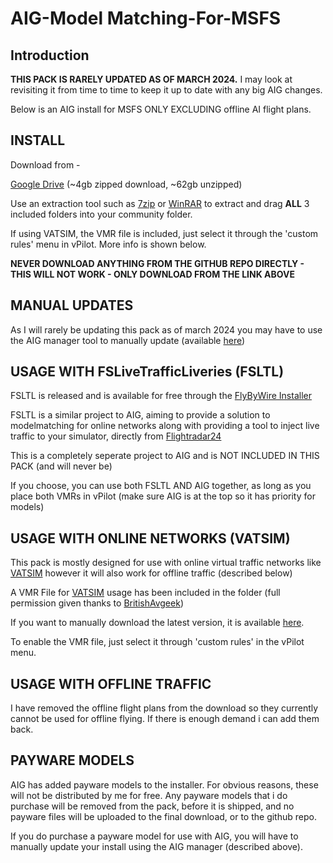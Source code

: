 # AIG-Model Matching-For-MSFS
## Introduction

**THIS PACK IS RARELY UPDATED AS OF MARCH 2024.** I may look at revisiting it from time to time to keep it up to date with any big AIG changes.


Below is an AIG install for MSFS ONLY EXCLUDING offline AI flight plans.
  

## <b>INSTALL</b>

Download from - 

[Google Drive](https://drive.google.com/file/d/1DHExwhNeOWV2Mbr_D9n8ERekNUnkDQgr/view?usp=drive_link)  (~4gb zipped download, ~62gb unzipped)

Use an extraction tool such as [7zip](https://www.7-zip.org/) or [WinRAR](https://www.win-rar.com/) to extract and drag **ALL** 3 included folders into your community folder. 

If using VATSIM, the VMR file is included, just select it through the 'custom rules' menu in vPilot. More info is shown below.

**NEVER  DOWNLOAD ANYTHING FROM THE GITHUB REPO DIRECTLY - THIS WILL NOT WORK - ONLY DOWNLOAD FROM THE LINK ABOVE**

## MANUAL UPDATES

As I will rarely be updating this pack as of march 2024 you may have to use the AIG manager tool to manually update (available [here](https://www.alpha-india.net/software/))

## USAGE WITH FSLiveTrafficLiveries (FSLTL)

FSLTL is released and is available for free through the [FlyByWire Installer](https://api.flybywiresim.com/installer)

FSLTL is a similar project to AIG, aiming to provide a solution to modelmatching for online networks along with providing a tool to inject live traffic to your simulator, directly from [Flightradar24](https://www.flightradar24.com/ "flightradar24")

This is a completely seperate project to AIG and is NOT INCLUDED IN THIS PACK (and will never be)

If you choose, you can use both FSLTL AND AIG together, as long as you place both VMRs in vPilot (make sure AIG is at the top so it has priority for models)
## USAGE WITH ONLINE NETWORKS (VATSIM)

This pack is mostly designed for use with online virtual traffic networks like [VATSIM](https://vatsim.net/)  however it will also work for offline traffic (described below)

A VMR File for [VATSIM](https://vatsim.net/) usage has been included in the folder (full permission given thanks to [BritishAvgeek](https://www.youtube.com/c/BritishAvgeek)) 

If you want to manually download the latest version, it is available [here](https://flightsim.to/file/23365/full-vatsim-aig-beta-model-matching).

To enable the VMR file, just select it through 'custom rules' in the vPilot menu.


## USAGE WITH OFFLINE TRAFFIC 
I have removed the offline flight plans from the download so they currently cannot be used for offline flying. If there is enough demand i can add them back.

## PAYWARE MODELS

AIG has added payware models to the installer. For obvious reasons, these will not be distributed by me for free.
Any payware models that i do purchase will be removed from the pack, before it is shipped, and no payware files will be uploaded to the final download, or to the github repo.

If you do purchase a payware model for use with AIG, you will have to manually update your install using the AIG manager (described above).

